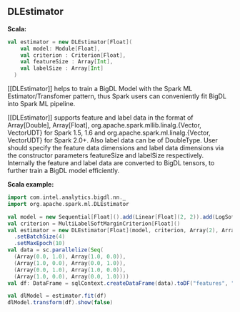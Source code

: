 ## DLEstimator ##

**Scala:**
```scala
val estimator = new DLEstimator[Float](
    val model: Module[Float],
    val criterion : Criterion[Float],
    val featureSize : Array[Int],
    val labelSize : Array[Int]
  )
```

[[DLEstimator]] helps to train a BigDL Model with the Spark ML Estimator/Transfomer pattern,
thus Spark users can conveniently fit BigDL into Spark ML pipeline.

[[DLEstimator]] supports feature and label data in the format of Array[Double], Array[Float],
org.apache.spark.mllib.linalg.{Vector, VectorUDT} for Spark 1.5, 1.6 and
org.apache.spark.ml.linalg.{Vector, VectorUDT} for Spark 2.0+. Also label data can be of
DoubleType.
User should specify the feature data dimensions and label data dimensions via the constructor
parameters featureSize and labelSize respectively. Internally the feature and label data are
converted to BigDL tensors, to further train a BigDL model efficiently.


**Scala example:**
```scala
import com.intel.analytics.bigdl.nn._
import org.apache.spark.ml.DLEstimator

val model = new Sequential[Float]().add(Linear[Float](2, 2)).add(LogSoftMax[Float])
val criterion = MultiLabelSoftMarginCriterion[Float]()
val estimator = new DLEstimator[Float](model, criterion, Array(2), Array(2))
  .setBatchSize(4)
  .setMaxEpoch(10)
val data = sc.parallelize(Seq(
  (Array(0.0, 1.0), Array(1.0, 0.0)),
  (Array(1.0, 0.0), Array(0.0, 1.0)),
  (Array(0.0, 1.0), Array(1.0, 0.0)),
  (Array(1.0, 0.0), Array(0.0, 1.0))))
val df: DataFrame = sqlContext.createDataFrame(data).toDF("features", "label")

val dlModel = estimator.fit(df)
dlModel.transform(df).show(false)
```
